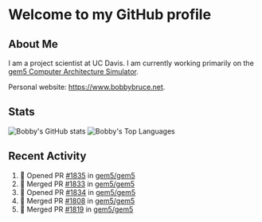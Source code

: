 # Welcome to my GitHub profile

## About Me

I am a project scientist at UC Davis. I am currently working primarily on the [gem5 Computer Architecture Simulator](https://github.com/gem5).

Personal website: <https://www.bobbybruce.net>.

## Stats

![Bobby's GitHub stats](https://github-readme-stats.vercel.app/api?username=bobbyrbruce&show_icons=true&theme=responsive&include_all_commits=true&count_private=true&show=reviews&disable_animations=true)
![Bobby's Top Languages ](https://github-readme-stats.vercel.app/api/top-langs/?username=bobbyrbruce&layout=compact&theme=responsive&count_private=true&langs_count=10&disable_animations=true)

## Recent Activity

<!--START_SECTION:activity-->
1. 💪 Opened PR [#1835](https://github.com/gem5/gem5/pull/1835) in [gem5/gem5](https://github.com/gem5/gem5)
2. 🎉 Merged PR [#1833](https://github.com/gem5/gem5/pull/1833) in [gem5/gem5](https://github.com/gem5/gem5)
3. 💪 Opened PR [#1834](https://github.com/gem5/gem5/pull/1834) in [gem5/gem5](https://github.com/gem5/gem5)
4. 🎉 Merged PR [#1808](https://github.com/gem5/gem5/pull/1808) in [gem5/gem5](https://github.com/gem5/gem5)
5. 🎉 Merged PR [#1819](https://github.com/gem5/gem5/pull/1819) in [gem5/gem5](https://github.com/gem5/gem5)
<!--END_SECTION:activity-->
